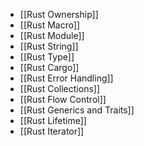 - [[Rust Ownership]]
- [[Rust Macro]]
- [[Rust Module]]
- [[Rust String]]
- [[Rust Type]]
- [[Rust Cargo]]
- [[Rust Error Handling]]
- [[Rust Collections]]
- [[Rust Flow Control]]
- [[Rust Generics and Traits]]
- [[Rust Lifetime]]
- [[Rust Iterator]]